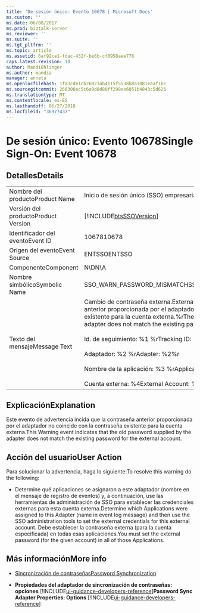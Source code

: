 ```yaml
---
title: 'De sesión único: Evento 10678 | Microsoft Docs'
ms.custom: ''
ms.date: 06/08/2017
ms.prod: biztalk-server
ms.reviewer: ''
ms.suite: ''
ms.tgt_pltfrm: ''
ms.topic: article
ms.assetid: 6af92ce1-fdac-432f-be6b-cf8958aee776
caps.latest.revision: 10
author: MandiOhlinger
ms.author: mandia
manager: anneta
ms.openlocfilehash: 1fa3cde1cb26023ab4115f5538b8a3081eaaf1bc
ms.sourcegitcommit: 266308ec5c6a9d8d80ff298ee6051b4843c5d626
ms.translationtype: MT
ms.contentlocale: es-ES
ms.lasthandoff: 06/27/2018
ms.locfileid: "36977437"
---
```

# <a name="single-sign-on-event-10678"></a><span data-ttu-id="79c07-102">De sesión único: Evento 10678</span><span class="sxs-lookup"><span data-stu-id="79c07-102">Single Sign-On: Event 10678</span></span>
## <a name="details"></a><span data-ttu-id="79c07-103">Detalles</span><span class="sxs-lookup"><span data-stu-id="79c07-103">Details</span></span>  

|                 |                                                                                                                                                                                                                                                                 |
|-----------------|-----------------------------------------------------------------------------------------------------------------------------------------------------------------------------------------------------------------------------------------------------------------|
|  <span data-ttu-id="79c07-104">Nombre del producto</span><span class="sxs-lookup"><span data-stu-id="79c07-104">Product Name</span></span>   |                                                                                                                    <span data-ttu-id="79c07-105">Inicio de sesión único (SSO) empresarial</span><span class="sxs-lookup"><span data-stu-id="79c07-105">Enterprise Single Sign-On</span></span>                                                                                                                    |
| <span data-ttu-id="79c07-106">Versión del producto</span><span class="sxs-lookup"><span data-stu-id="79c07-106">Product Version</span></span> |                                                                                                   [!INCLUDE[btsSSOVersion](../includes/btsssoversion-md.md)]                                                                                                    |
|    <span data-ttu-id="79c07-107">Identificador del evento</span><span class="sxs-lookup"><span data-stu-id="79c07-107">Event ID</span></span>     |                                                                                                                              <span data-ttu-id="79c07-108">10678</span><span class="sxs-lookup"><span data-stu-id="79c07-108">10678</span></span>                                                                                                                              |
|  <span data-ttu-id="79c07-109">Origen del evento</span><span class="sxs-lookup"><span data-stu-id="79c07-109">Event Source</span></span>   |                                                                                                                             <span data-ttu-id="79c07-110">ENTSSO</span><span class="sxs-lookup"><span data-stu-id="79c07-110">ENTSSO</span></span>                                                                                                                              |
|    <span data-ttu-id="79c07-111">Componente</span><span class="sxs-lookup"><span data-stu-id="79c07-111">Component</span></span>    |                                                                                                                               <span data-ttu-id="79c07-112">N\D</span><span class="sxs-lookup"><span data-stu-id="79c07-112">N\A</span></span>                                                                                                                               |
|  <span data-ttu-id="79c07-113">Nombre simbólico</span><span class="sxs-lookup"><span data-stu-id="79c07-113">Symbolic Name</span></span>  |                                                                                                                   <span data-ttu-id="79c07-114">SSO_WARN_PASSWORD_MISMATCH</span><span class="sxs-lookup"><span data-stu-id="79c07-114">SSO_WARN_PASSWORD_MISMATCH</span></span>                                                                                                                    |
|  <span data-ttu-id="79c07-115">Texto del mensaje</span><span class="sxs-lookup"><span data-stu-id="79c07-115">Message Text</span></span>   | <span data-ttu-id="79c07-116">Cambio de contraseña externa.</span><span class="sxs-lookup"><span data-stu-id="79c07-116">External password change.</span></span> <span data-ttu-id="79c07-117">La contraseña anterior proporcionada por el adaptador no coincide con la contraseña existente para la cuenta externa.%r</span><span class="sxs-lookup"><span data-stu-id="79c07-117">The old password supplied by the adapter does not match the existing password for the external account.%r</span></span><br /><br /> <span data-ttu-id="79c07-118">Id. de seguimiento: %1 %r</span><span class="sxs-lookup"><span data-stu-id="79c07-118">Tracking ID: %1%r</span></span><br /><br /> <span data-ttu-id="79c07-119">Adaptador: %2 %r</span><span class="sxs-lookup"><span data-stu-id="79c07-119">Adapter: %2%r</span></span><br /><br /> <span data-ttu-id="79c07-120">Nombre de la aplicación: %3 %r</span><span class="sxs-lookup"><span data-stu-id="79c07-120">Application Name: %3%r</span></span><br /><br /> <span data-ttu-id="79c07-121">Cuenta externa: %4</span><span class="sxs-lookup"><span data-stu-id="79c07-121">External Account: %4</span></span> |

## <a name="explanation"></a><span data-ttu-id="79c07-122">Explicación</span><span class="sxs-lookup"><span data-stu-id="79c07-122">Explanation</span></span>  
 <span data-ttu-id="79c07-123">Este evento de advertencia incida que la contraseña anterior proporcionada por el adaptador no coincide con la contraseña existente para la cuenta externa.</span><span class="sxs-lookup"><span data-stu-id="79c07-123">This Warning event indicates that the old password supplied by the adapter does not match the existing password for the external account.</span></span>  

## <a name="user-action"></a><span data-ttu-id="79c07-124">Acción del usuario</span><span class="sxs-lookup"><span data-stu-id="79c07-124">User Action</span></span>  
 <span data-ttu-id="79c07-125">Para solucionar la advertencia, haga lo siguiente:</span><span class="sxs-lookup"><span data-stu-id="79c07-125">To resolve this warning do the following:</span></span>  

-   <span data-ttu-id="79c07-126">Determine qué aplicaciones se asignaron a este adaptador (nombre en el mensaje de registro de eventos) y, a continuación, use las herramientas de administración de SSO para establecer las credenciales externas para esta cuenta externa.</span><span class="sxs-lookup"><span data-stu-id="79c07-126">Determine which Applications were assigned to this Adapter (name in event log message) and then use the SSO administration tools to set the external credentials for this external account.</span></span> <span data-ttu-id="79c07-127">Debe establecer la contraseña externa (para la cuenta especificada) en todas esas aplicaciones.</span><span class="sxs-lookup"><span data-stu-id="79c07-127">You must set the external password (for the given account) in all of those Applications.</span></span>  

## <a name="more-info"></a><span data-ttu-id="79c07-128">Más información</span><span class="sxs-lookup"><span data-stu-id="79c07-128">More info</span></span>

- [<span data-ttu-id="79c07-129">Sincronización de contraseñas</span><span class="sxs-lookup"><span data-stu-id="79c07-129">Password Synchronization</span></span>](../core/password-synchronization2.md)  

- <span data-ttu-id="79c07-130">**Propiedades del adaptador de sincronización de contraseñas: opciones** [!INCLUDE[ui-guidance-developers-reference](../includes/ui-guidance-developers-reference.md)]</span><span class="sxs-lookup"><span data-stu-id="79c07-130">**Password Sync Adapter Properties: Options** [!INCLUDE[ui-guidance-developers-reference](../includes/ui-guidance-developers-reference.md)]</span></span>
